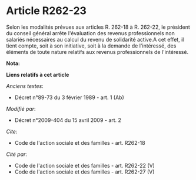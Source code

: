 # Article R262-23

Selon les modalités prévues aux articles R. 262-18 à R. 262-22, le président du conseil général arrête l'évaluation des
revenus professionnels non salariés nécessaires au calcul du revenu de solidarité active.A cet effet, il tient compte, soit à
son initiative, soit à la demande de l'intéressé, des éléments de toute nature relatifs aux revenus professionnels de
l'intéressé.

**Nota:**



**Liens relatifs à cet article**

_Anciens textes_:

  - Décret n°89-73 du 3 février 1989 - art. 1 (Ab)

_Modifié par_:

  - Décret n°2009-404 du 15 avril 2009 - art. 2

_Cite_:

  - Code de l'action sociale et des familles - art. R262-18

_Cité par_:

  - Code de l'action sociale et des familles - art. R262-22 (V)
  - Code de l'action sociale et des familles - art. R262-27 (V)
